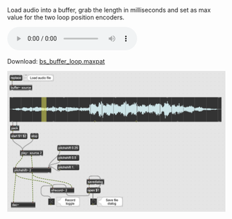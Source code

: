Load audio into a buffer, grab the length in milliseconds and set as max value for the two loop position encoders. 

![firth_of_tay_buffer_loop_maxmsp](../audio/firth_of_tay_buffer_loop_maxmsp.mp3)

Download: [bs_buffer_loop.maxpat](https://orllewin.github.io/maxmsp/patches/bs_buffer_loop.maxpat)

![202404001_basic_buffer_loop](../images/202404001_basic_buffer_loop.png)